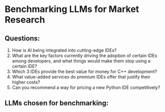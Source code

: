 # Benchmarking LLMs for Market Research

## Questions:

1. How is AI being integrated into cutting-edge IDEs?
2. What are the key factors currently driving the adoption of certain IDEs among developers, and what things would make them stop using a certain IDE?
3. Which 3 IDEs provide the best value for money for C++ development?
4. What value-added services do premium IDEs offer that justify their higher costs?
5. Can you recommend a way for pricing a new Python IDE competitively?

## LLMs chosen for benchmarking:
